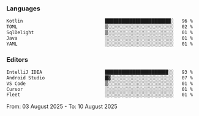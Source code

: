 <!--START_SECTION:waka-->
### Languages
```txt
Kotlin                              ████████████████████████░   96 %
TOML                                ▒░░░░░░░░░░░░░░░░░░░░░░░░   02 %
SqlDelight                          ▒░░░░░░░░░░░░░░░░░░░░░░░░   01 %
Java                                ░░░░░░░░░░░░░░░░░░░░░░░░░   01 %
YAML                                ░░░░░░░░░░░░░░░░░░░░░░░░░   01 %
```

### Editors
```txt
IntelliJ IDEA                       ███████████████████████░░   93 %
Android Studio                      █▓░░░░░░░░░░░░░░░░░░░░░░░   07 %
VS Code                             ▒░░░░░░░░░░░░░░░░░░░░░░░░   01 %
Cursor                              ░░░░░░░░░░░░░░░░░░░░░░░░░   01 %
Fleet                               ░░░░░░░░░░░░░░░░░░░░░░░░░   01 %
```

From: 03 August 2025 - To: 10 August 2025
<!--END_SECTION:waka-->
